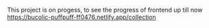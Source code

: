 This project is on progess, to see the progress of frontend up till now https://bucolic-puffpuff-ff0476.netlify.app/collection
